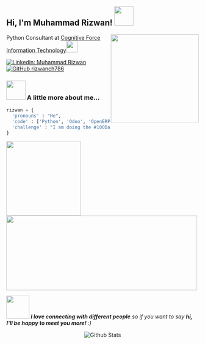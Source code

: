 <h2> Hi, I'm Muhammad Rizwan! <img src="https://media.giphy.com/media/hVh9kYorSATXYcmcww/giphy.gif" width="50" style="padding-top:5px;"></h2>
<img align='right' src="https://media.giphy.com/media/qgQUggAC3Pfv687qPC/giphy.gif" width="230">
<p>Python Consultant at <a href="http://www.cognitiveforce.cloud/">Cognitive Force Information Technology</a><img src="https://media.giphy.com/media/WUlplcMpOCEmTGBtBW/giphy.gif" width="30"> 
</em></p>

[![Linkedin: Muhammad Rizwan](https://img.shields.io/badge/-muhammad%20rizwan-blue?style=flat-square&logo=Linkedin&logoColor=white&link=https://www.linkedin.com/in/muhammad-rizwan-5b202817a/)](https://www.linkedin.com/in/muhammad-rizwan-5b202817a/)
[![GitHub rizwanch786](https://img.shields.io/github/followers/rizwanch786?label=follow&style=social)](https://github.com/rizwanch786/)


### <img src="https://media.giphy.com/media/VgCDAzcKvsR6OM0uWg/giphy.gif" width="50"> A little more about me...  

```Python
rizwan = {
  'pronouns' : "He",
  'code' : ['Python', 'Odoo', 'OpenERP', 'Django', 'DRF', 'Selenium', 'HTML', 'CSS', 'JS', 'XML'],
  'challenge' : "I am doing the #100DaysOfCode challenge focused on Python, Django and Odoo",
}
```
<div class="row">
    <img  src="https://github-readme-stats.vercel.app/api?username=rizwanch786&&show_icons=true&theme=radical" height="195"/>
    <img src="https://github.com/rizwanch786/rizwanch786/blob/main/1674146377380.gif" width="500" height="195">
</div>
<p>
<!--  <h2>Latest Tweets</h2>
<p><a href="https://twitter.com/rizwangcsit"><img src="https://github-readme-twitter-gazf.vercel.app/api?id=rizwangcsit&amp;layout=wide" alt="github-readme-twitter"></a></p> -->

<img src="https://media.giphy.com/media/LnQjpWaON8nhr21vNW/giphy.gif" width="60"> <em><b>I love connecting with different people</b> so if you want to say <b>hi, I'll be happy to meet you more!</b> :)</em></p>

<p align="center">
        <img src="https://raw.githubusercontent.com/mayhemantt/mayhemantt/Update/svg/Bottom.svg" alt="Github Stats" />
</p>
